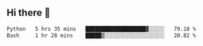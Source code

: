 ## Hi there 👋

<!--START_SECTION:waka-->

```txt
Python   5 hrs 35 mins   ███████████████████▓░░░░░   79.18 %
Bash     1 hr 28 mins    █████▒░░░░░░░░░░░░░░░░░░░   20.82 %
```

<!--END_SECTION:waka-->

<!--
**OliverShang/OliverShang** is a ✨ _special_ ✨ repository because its `README.md` (this file) appears on your GitHub profile.

Here are some ideas to get you started:

- 🔭 I’m currently working on ...
- 🌱 I’m currently learning ...
- 👯 I’m looking to collaborate on ...
- 🤔 I’m looking for help with ...
- 💬 Ask me about ...
- 📫 How to reach me: ...
- 😄 Pronouns: ...
- ⚡ Fun fact: ...
-->

